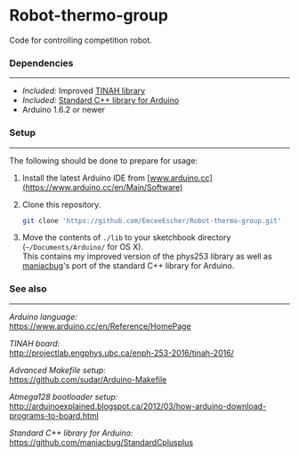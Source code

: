 # Robot-thermo-group
Code for controlling competition robot.

### Dependencies
---
* *Included:* Improved [TINAH library](./lib)
* *Included:* [Standard C++ library for Arduino](https://github.com/maniacbug/StandardCplusplus)
* Arduino 1.6.2 or newer

### Setup
---
The following should be done to prepare for usage:

1. Install the latest Arduino IDE from [www.arduino.cc](https://www.arduino.cc/en/Main/Software)

2. Clone this repository.  

   ```bash
   git clone 'https://github.com/EmceeEscher/Robot-thermo-group.git'
   ```

3. Move the contents of `./lib` to your sketchbook directory
(`~/Documents/Arduino/` for OS X).  
This contains my improved version
of the phys253 library as well as [maniacbug](https://github.com/maniacbug)'s
port of the standard C++
library for Arduino.

### See also
---
*Arduino language:*  
https://www.arduino.cc/en/Reference/HomePage

*TINAH board:*  
http://projectlab.engphys.ubc.ca/enph-253-2016/tinah-2016/

*Advanced Makefile setup:*  
https://github.com/sudar/Arduino-Makefile

*Atmega128 bootloader setup:*  
http://arduinoexplained.blogspot.ca/2012/03/how-arduino-download-programs-to-board.html

*Standard C++ library for Arduino:*  
https://github.com/maniacbug/StandardCplusplus
